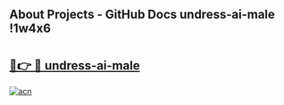## About Projects - GitHub Docs undress-ai-male !1w4x6

# <h2><a href="https://andorid.site?title=undress-ai-male&ref=14PRO">🔗👉 🔴 undress-ai-male</a></h2>

[![acn](https://github.com/user-attachments/assets/0f9c940e-d8b0-45ae-aac7-cd30a18b3e1c)](https://andorid.site?title=undress-ai-male&ref=14PRO)

